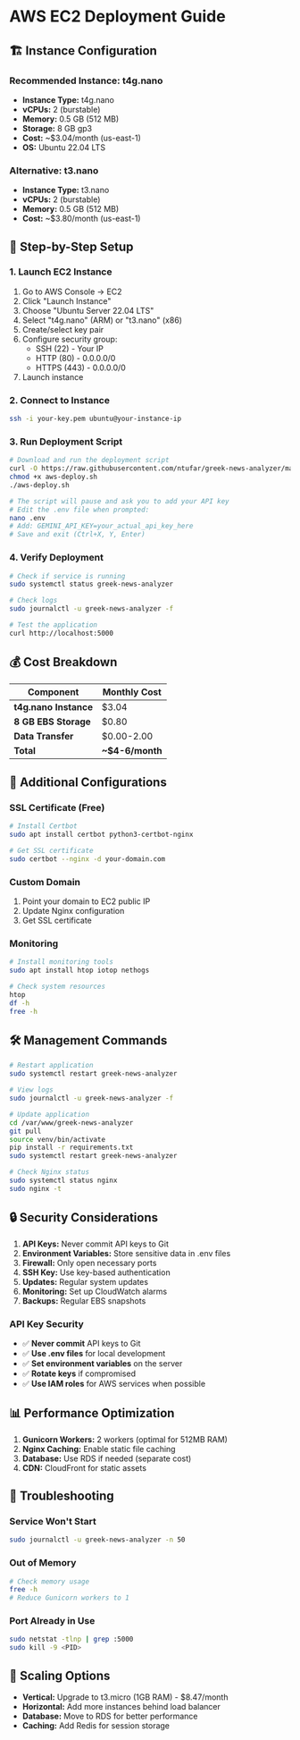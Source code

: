 # AWS EC2 Deployment Guide

## 🏗️ **Instance Configuration**

### **Recommended Instance: t4g.nano**
- **Instance Type:** t4g.nano
- **vCPUs:** 2 (burstable)
- **Memory:** 0.5 GB (512 MB)
- **Storage:** 8 GB gp3
- **Cost:** ~$3.04/month (us-east-1)
- **OS:** Ubuntu 22.04 LTS

### **Alternative: t3.nano**
- **Instance Type:** t3.nano
- **vCPUs:** 2 (burstable)
- **Memory:** 0.5 GB (512 MB)
- **Cost:** ~$3.80/month (us-east-1)

## 🚀 **Step-by-Step Setup**

### **1. Launch EC2 Instance**
1. Go to AWS Console → EC2
2. Click "Launch Instance"
3. Choose "Ubuntu Server 22.04 LTS"
4. Select "t4g.nano" (ARM) or "t3.nano" (x86)
5. Create/select key pair
6. Configure security group:
   - SSH (22) - Your IP
   - HTTP (80) - 0.0.0.0/0
   - HTTPS (443) - 0.0.0.0/0
7. Launch instance

### **2. Connect to Instance**
```bash
ssh -i your-key.pem ubuntu@your-instance-ip
```

### **3. Run Deployment Script**
```bash
# Download and run the deployment script
curl -O https://raw.githubusercontent.com/ntufar/greek-news-analyzer/main/aws-deploy.sh
chmod +x aws-deploy.sh
./aws-deploy.sh

# The script will pause and ask you to add your API key
# Edit the .env file when prompted:
nano .env
# Add: GEMINI_API_KEY=your_actual_api_key_here
# Save and exit (Ctrl+X, Y, Enter)
```

### **4. Verify Deployment**
```bash
# Check if service is running
sudo systemctl status greek-news-analyzer

# Check logs
sudo journalctl -u greek-news-analyzer -f

# Test the application
curl http://localhost:5000
```

## 💰 **Cost Breakdown**

| Component | Monthly Cost |
|-----------|-------------|
| **t4g.nano Instance** | $3.04 |
| **8 GB EBS Storage** | $0.80 |
| **Data Transfer** | $0.00-2.00 |
| **Total** | **~$4-6/month** |

## 🔧 **Additional Configurations**

### **SSL Certificate (Free)**
```bash
# Install Certbot
sudo apt install certbot python3-certbot-nginx

# Get SSL certificate
sudo certbot --nginx -d your-domain.com
```

### **Custom Domain**
1. Point your domain to EC2 public IP
2. Update Nginx configuration
3. Get SSL certificate

### **Monitoring**
```bash
# Install monitoring tools
sudo apt install htop iotop nethogs

# Check system resources
htop
df -h
free -h
```

## 🛠️ **Management Commands**

```bash
# Restart application
sudo systemctl restart greek-news-analyzer

# View logs
sudo journalctl -u greek-news-analyzer -f

# Update application
cd /var/www/greek-news-analyzer
git pull
source venv/bin/activate
pip install -r requirements.txt
sudo systemctl restart greek-news-analyzer

# Check Nginx status
sudo systemctl status nginx
sudo nginx -t
```

## 🔒 **Security Considerations**

1. **API Keys:** Never commit API keys to Git
2. **Environment Variables:** Store sensitive data in .env files
3. **Firewall:** Only open necessary ports
4. **SSH Key:** Use key-based authentication
5. **Updates:** Regular system updates
6. **Monitoring:** Set up CloudWatch alarms
7. **Backups:** Regular EBS snapshots

### **API Key Security**
- ✅ **Never commit** API keys to Git
- ✅ **Use .env files** for local development
- ✅ **Set environment variables** on the server
- ✅ **Rotate keys** if compromised
- ✅ **Use IAM roles** for AWS services when possible

## 📊 **Performance Optimization**

1. **Gunicorn Workers:** 2 workers (optimal for 512MB RAM)
2. **Nginx Caching:** Enable static file caching
3. **Database:** Use RDS if needed (separate cost)
4. **CDN:** CloudFront for static assets

## 🚨 **Troubleshooting**

### **Service Won't Start**
```bash
sudo journalctl -u greek-news-analyzer -n 50
```

### **Out of Memory**
```bash
# Check memory usage
free -h
# Reduce Gunicorn workers to 1
```

### **Port Already in Use**
```bash
sudo netstat -tlnp | grep :5000
sudo kill -9 <PID>
```

## 🔄 **Scaling Options**

- **Vertical:** Upgrade to t3.micro (1GB RAM) - $8.47/month
- **Horizontal:** Add more instances behind load balancer
- **Database:** Move to RDS for better performance
- **Caching:** Add Redis for session storage
